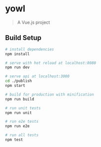# yowl

> A Vue.js project

## Build Setup

``` bash
# install dependencies
npm install

# serve with hot reload at localhost:8080
npm run dev

# serve api at localhost:3000
cd ./publish
npm start

# build for production with minification
npm run build

# run unit tests
npm run unit

# run e2e tests
npm run e2e

# run all tests
npm test
```
